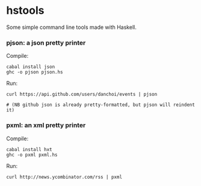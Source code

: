 # hstools

Some simple command line tools made with Haskell. 


### pjson: a json pretty printer

Compile: 

    cabal install json
    ghc -o pjson pjson.hs 

Run:

    curl https://api.github.com/users/danchoi/events | pjson
    
    # (NB github json is already pretty-formatted, but pjson will reindent it)

### pxml: an xml pretty printer

Compile: 

    cabal install hxt
    ghc -o pxml pxml.hs 

Run:

    curl http://news.ycombinator.com/rss | pxml
    

